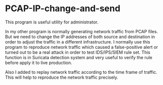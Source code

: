 # PCAP-IP-change-and-send

This program is useful utility for administrator.

In my other program is normally generating network traffic from PCAP files. But we need to change the IP addresses of both source and destination in order to adjust the traffic in a different infrastructure. I normally use this program to reproduce network traffic which caused a false-positive alert or turned out to be a real attack in order to test IDS/IPS/SIEM rule set. This function is in Suricata detection system and very useful to verify the rule before apply it to live production.

Also I added to replay network traffic according to the time frame of traffic. This will help to reproduce the network traffic precisely. 
